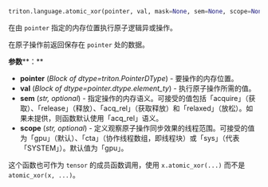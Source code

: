 ```python
triton.language.atomic_xor(pointer, val, mask=None, sem=None, scope=None)
```


在由 `pointer` 指定的内存位置执行原子逻辑异或操作。 


在原子操作前返回保存在 `pointer` 处的数据。


**参数****：**

* **pointer** (*Block of dtype=triton.PointerDType*) - 要操作的内存位置。
* **val** (*Block of dtype=pointer.dtype.element_ty*) - 执行原子操作所需的值。
* **sem** (*str, optional*) - 指定操作的内存语义。可接受的值包括「acquire」（获取）、「release」（释放）、「acq_rel」（获取释放）和「relaxed」（放松）。如果未提供，则函数默认使用「acq_rel」语义。
* **scope** (*str, optional*) - 定义观察原子操作同步效果的线程范围。可接受的值为「gpu」（默认）、「cta」（协作线程数组，即线程块）或「sys」（代表「SYSTEM」）。默认值为「gpu」。

这个函数也可作为 `tensor` 的成员函数调用，使用 `x.atomic_xor(...)` 而不是 `atomic_xor(x, ...)`。


